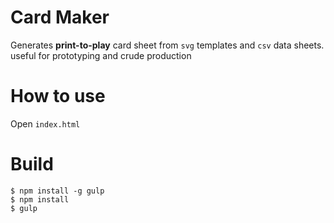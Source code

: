 # Card Maker

Generates **print-to-play** card sheet from `svg` templates and `csv` data sheets. useful for prototyping and crude production

# How to use

Open `index.html`


# Build

    $ npm install -g gulp
	$ npm install
	$ gulp
